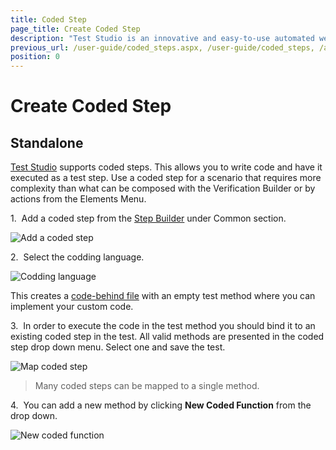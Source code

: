 ```yaml
---
title: Coded Step
page_title: Create Coded Step
description: "Test Studio is an innovative and easy-to-use automated web, WPF and load testing solution. Test Studio tests support essential technologies like ASP.NET AJAX, Silverlight, PHP and MVC. HTML5, Testing framework, functional testing, performance testing, load testing, exploratory testing, manual testing."
previous_url: /user-guide/coded_steps.aspx, /user-guide/coded_steps, /advanced-topics/coded-steps/coded-step 
position: 0
---
```

# Create Coded Step

## Standalone

<a href="http://www.telerik.com/teststudio" target="_blank">Test Studio</a> supports coded steps. This allows you to write code and have it executed as a test step. Use a coded step for a scenario that requires more complexity than what can be composed with the Verification Builder or by actions from the Elements Menu. 

1.&nbsp; Add a coded step from the <a href="/getting-started/test-recording/step-suggestions" target="_blank">Step Builder</a> under Common section.

![Add a coded step][2]

2.&nbsp; Select the codding language.

![Codding language][1]

This creates a <a href="/features/coded-steps/code-behind-file" target="_blank">code-behind file</a> with an empty test method where you can implement your custom code.

3.&nbsp; In order to execute the code in the test method you should bind it to an existing coded step in the test. All valid methods are presented in the coded step drop down menu. Select one and save the test.

![Map coded step][3]

> Many coded steps can be mapped to a single method.

4.&nbsp; You can add a new method by clicking **New Coded Function** from the drop down.

![New coded function][4]

[1]: /img/features/coded-steps/coded-steps/fig1.png
[2]: /img/features/coded-steps/coded-steps/fig2.png
[3]: /img/features/coded-steps/coded-steps/fig3.png
[4]: /img/features/coded-steps/coded-steps/fig4.png


